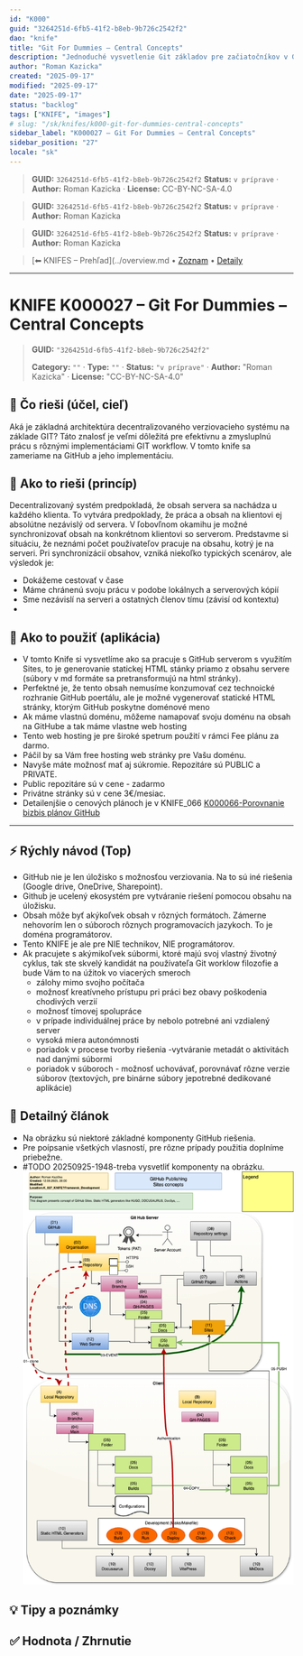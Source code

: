 ```yaml
---
id: "K000"
guid: "3264251d-6fb5-41f2-b8eb-9b726c2542f2"
dao: "knife"
title: "Git For Dummies – Central Concepts"
description: "Jednoduché vysvetlenie Git základov pre začiatočníkov v GitEA (organizácia, repozitár, working directory, atď.)"
author: "Roman Kazicka"
created: "2025-09-17"
modified: "2025-09-17"
date: "2025-09-17"
status: "backlog"
tags: ["KNIFE", "images"]
# slug: "/sk/knifes/k000-git-for-dummies-central-concepts"
sidebar_label: "K000027 – Git For Dummies – Central Concepts"
sidebar_position: "27"
locale: "sk"
---
```

<!-- body:start -->

<!-- fm-visible: start -->
> **GUID:** `3264251d-6fb5-41f2-b8eb-9b726c2542f2`
> **Status:** `v príprave` · **Author:** Roman Kazicka · **License:** CC-BY-NC-SA-4.0
<!-- fm-visible: end -->
<!-- body:start -->

<!-- fm-visible: start -->
> **GUID:** `3264251d-6fb5-41f2-b8eb-9b726c2542f2`
> **Status:** `v príprave` · **Author:** Roman Kazicka
<!-- fm-visible: end -->
<!-- body:start -->

<!-- fm-visible: start -->
> **GUID:** `3264251d-6fb5-41f2-b8eb-9b726c2542f2`
> **Status:** `v príprave` · **Author:** Roman Kazicka
<!-- fm-visible: end -->
<!-- body:start -->

<!-- nav:knifes -->
> [⬅ KNIFES – Prehľad](../overview.md • [Zoznam](../KNIFE_Overview_List.md) • [Detaily](../KNIFE_Overview_Details.md)
---
# KNIFE K000027 – Git For Dummies – Central Concepts
<!-- fm-visible: start -->

> **GUID:** `"3264251d-6fb5-41f2-b8eb-9b726c2542f2"`
>   
> **Category:** `""` · **Type:** `""` · **Status:** `"v príprave"` · **Author:** "Roman Kazicka" · **License:** "CC-BY-NC-SA-4.0"
<!-- fm-visible: end -->


## 🎯 Čo rieši (účel, cieľ)

Aká je základná architektúra decentralizovaného verziovacieho systému na základe GIT?
Táto znalosť je veľmi dôležitá pre efektívnu a zmysluplnú prácu s rôznými implementáciami GIT workflow.
V tomto knife sa zameriame na GitHub a jeho implementáciu.

## 🧩 Ako to rieši (princíp)

Decentralizovaný systém predpokladá, že obsah servera sa nachádza u každého klienta. To vytvára predpoklady, že práca a obsah na klientovi ej absolútne nezávislý od servera.
V ľobovľnom okamihu je možné synchronizovať obsah na konkrétnom klientovi so serverom.
Predstavme si situáciu, že neznámi počet používateľov pracuje na obsahu, kotrý je na serveri.
Pri synchronizácií obsahov, vzniká niekoľko typických scenárov, ale výsledok je:

- Dokážeme cestovať v čase
- Máme chránenú svoju prácu v podobe lokálnych a serverových kópií
- Sme nezávislí na serveri a ostatných členov tímu (závisí od kontextu)
- 
## 🧪 Ako to použiť (aplikácia)

- V tomto Knife si vysvetlíme ako sa pracuje s GitHub serverom s využitím Sites, to je generovanie statickej HTML stánky priamo z obsahu servere (súbory v md formáte sa pretransformujú na html stránky).
- Perfektné je, že tento obsah nemusíme konzumovať cez technoické rozhranie GitHub poertálu, ale je možné vygenerovať statické HTML stránky, ktorým GitHub poskytne doménové meno
- Ak máme vlastnú doménu, môžeme namapovať svoju doménu na obsah na GitHube a tak máme vlastne web hosting
- Tento web hosting je pre široké spetrum použití v rámci Fee plánu za darmo.
- Páčil by sa Vám free hosting web stránky pre Vašu doménu.
- Navyše máte možnosť mať aj súkromie. Repozitáre sú PUBLIC a PRIVATE.
- Public repozitáre sú v cene - zadarmo
- Privátne stránky sú v cene 3€/mesiac.
- Detailenjšie o cenových plánoch je v KNIFE_066 [K000066-Porovnanie bizbis plánov GitHub](../K000066-porovnanie-biznis-planov-github/index.md)

---

## ⚡ Rýchly návod (Top)
- GitHub nie je len úložisko s možnosťou verziovania. Na to sú iné riešenia (Google drive, OneDrive, Sharepoint).
- Github je ucelený ekosystém pre vytváranie riešení pomocou obsahu na úložisku.
- Obsah môže byť akýkoľvek obsah v rôzných  formátoch. Zámerne nehovorím len o súboroch rôznych programovacích jazykoch. To je doména programátorov.
- Tento KNIFE je ale pre NIE technikov, NIE programátorov.
- Ak pracujete s akýmikoľvek súbormi, ktoré majú svoj vlastný životný cyklus, tak ste skvelý kandidát na používateľa Git worklow filozofie a bude Vám to na úžitok vo viacerých smeroch
  - zálohy mimo svojho počítača
  - možnosť kreatívneho prístupu pri práci bez obavy poškodenia chodivých verzií
  - možnosť tímovej spolupráce
  - v prípade individuálnej práce by nebolo potrebné ani vzdialený server
  - vysoká miera autonómnosti
  - poriadok v procese tvorby riešenia -vytváranie metadát o aktivitách nad danými súbormi
  - poriadok v súboroch - možnosť uchovávať, porovnávať rôzne verzie súborov (textových, pre binárne súbory jepotrebné dedikované aplikácie)



## 📜 Detailný článok

- Na obrázku sú niektoré základné komponenty GitHub riešenia.
- Pre poípsanie všetkých vlasností, pre rôzne prípady použitia doplníme priebežne.
- #TODO 20250925-1948-treba vysvetliť komponenty na obrázku.
![Koncept Github s využitím Sites](./img/GitHub-Sites-Concepts.png)
## 💡 Tipy a poznámky

## ✅ Hodnota / Zhrnutie
